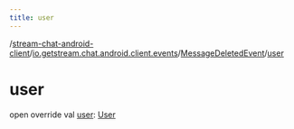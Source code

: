 ```yaml
---
title: user
---
```

/[stream-chat-android-client](../../index.md)/[io.getstream.chat.android.client.events](../index.md)/[MessageDeletedEvent](index.md)/[user](user.md)  
  
  
  
# user  
open override val [user](user.md): [User](../../io.getstream.chat.android.client.models/User/index.md)

